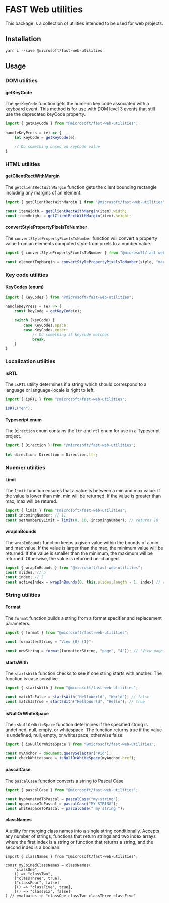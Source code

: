# FAST Web utilities

This package is a collection of utilities intended to be used for web projects.

## Installation

`yarn i --save @microsoft/fast-web-utilities`

## Usage

### DOM utilities

#### getKeyCode

The `getKeyCode` function gets the numeric key code associated with a keyboard event. This method is for use with DOM level 3 events that still use the deprecated keyCode property.

```js
import { getKeyCode } from "@microsoft/fast-web-utilities";

handleKeyPress = (e) => {
    let keyCode = getKeyCode(e);

    // Do something based on keyCode value
}
```

### HTML utilities

#### getClientRectWithMargin

The `getClientRectWithMargin` function gets the client bounding rectangle including any margins of an element.

```js
import { getClientRectWithMargin } from "@microsoft/fast-web-utilities";

const itemWidth = getClientRectWithMargin(item).width;
const itemHeight = getClientRectWithMargin(item).height;
```

#### convertStylePropertyPixelsToNumber

The `convertStylePropertyPixelsToNumber` function will convert a property value from an elements computed style from pixels to a number value.

```js
import { convertStylePropertyPixelsToNumber } from "@microsoft/fast-web-utilities";

const elementTopMargin = convertStylePropertyPixelsToNumber(style, "margin-top");
```

### Key code utilities

#### KeyCodes (enum)

```js
import { KeyCodes } from "@microsoft/fast-web-utilities";

handleKeyPress = (e) => {
    const keyCode = getKeyCode(e);

    switch (keyCode) {
        case KeyCodes.space:
        case KeyCodes.enter:
            // Do something if keycode matches
            break;
    }
}
```

### Localization utilities

#### isRTL

The `isRTL` utility determines if a string which should correspond to a language or language-locale is right to left.

```typescript
import { isRTL } from "@microsoft/fast-web-utilities";

isRTL("en");
```

#### Typescript enum

The `Direction` enum contains the `ltr` and `rtl` enum for use in a Typescript project.

```typescript
import { Direction } from "@microsoft/fast-web-utilities";

let direction: Direction = Direction.ltr;
```

### Number utilities

#### Limit

The `limit` function ensures that a value is between a min and max value. If the value is lower than min, min will be returned. If the value is greater than max, max will be retured.

```js
import { limit } from "@microsoft/fast-web-utilities";
const incomingNumber; // 11 
const setNumberByLimit = limit(0, 10, incomingNumber); // returns 10
```

#### wrapInBounds

The `wrapInBounds` function keeps a given value within the bounds of a min and max value. If the value is larger than the max, the minimum value will be returned. If the value is smaller than the minimum, the maximum will be returned. Otherwise, the value is returned un-changed.

```js
import { wrapInBounds } from "@microsoft/fast-web-utilities";
const slides; // 5
const index; // 5
const activeIndex = wrapInBounds(0, this.slides.length - 1, index) // returns 0
```

### String utilities

#### Format

The `format` function builds a string from a format specifier and replacement parameters.

```js
import { format } from "@microsoft/fast-web-utilities";

const formatterString = "View {0} {1}";

const newString = format(formatterString, "page", "4")); // "View page 4"
```

#### startsWith

The `startsWith` function checks to see if one string starts with another. The function is case sensitive.

```js
import { startsWith } from "@microsoft/fast-web-utilities";

const matchIsFalse = startsWith("HelloWorld", "World"); // false
const matchIsTrue = startsWith("HelloWorld", "Hello"); // true
```

#### isNullOrWhiteSpace

The `isNullOrWhiteSpace` function determines if the specified string is undefined, null, empty, or whitespace. The function returns true if the value is undefined, null, empty, or whitespace, otherwise false.

```js
import { isNullOrWhiteSpace } from "@microsoft/fast-web-utilities";

const myAnchor = document.querySelector("#id");
const checkWhitespace = isNullOrWhiteSpace(myAnchor.href);
```

#### pascalCase

The `pascalCase` function converts a string to Pascal Case

```js
import { pascalCase } from "@microsoft/fast-web-utilities";

const hyphenatedToPascal = pascalCase("my-string");
const uppercaseToPascal = pascalCase("MY STRING");
const whitespaceToPascal = pascalCase(" my string ");
```

#### classNames
A utility for merging class names into a single string conditionally. Accepts any number of strings, functions that return strings and two index arrays where the first index is a string or function that returns a string, and the second index is a boolean.

```
import { classNames } from "@microsoft/fast-web-utilities";

const myJoinedClassNames = classNames(
    "classOne",
    () => "classTwo",
    ["classThree", true],
    ["classFour", false]
    [() => "classFive", true],
    [() => "classSix", false]
) // evaluates to "classOne classTwo classThree classFive"
```
